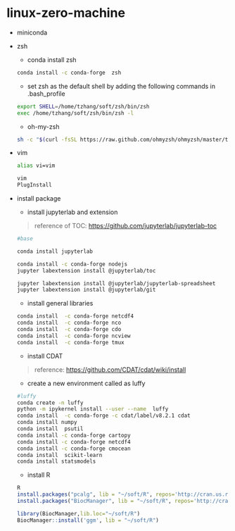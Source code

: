 # linux-zero-machine

- miniconda
- zsh
    - conda install zsh

    ```bash
    conda install -c conda-forge  zsh
    ```

    - set zsh as the default shell by adding the following commands in .bash_profile 
    ```bash 
    export SHELL=/home/tzhang/soft/zsh/bin/zsh
    exec /home/tzhang/soft/zsh/bin/zsh -l
    
    ```

    - oh-my-zsh

    ```bash
    sh -c "$(curl -fsSL https://raw.github.com/ohmyzsh/ohmyzsh/master/tools/install.sh)"
    ```

- vim

    ```bash
    alias vi=vim

    vim
    PlugInstall
    ```

- install package
    - install jupyterlab and extension
    > reference of TOC: https://github.com/jupyterlab/jupyterlab-toc 

    ```bash
    #base

    conda install jupyterlab
    
    conda install -c conda-forge nodejs
    jupyter labextension install @jupyterlab/toc
    
    jupyter labextension install @jupyterlab/jupyterlab-spreadsheet
    jupyter labextension install @jupyterlab/git
    ```
    - install general libraries
    
    ``` bash 
    conda install  -c conda-forge netcdf4
    conda install  -c conda-forge nco
    conda install  -c conda-forge cdo
    conda install  -c conda-forge ncview
    conda install  -c conda-forge tmux
    ```
    
    - install CDAT
    > reference: https://github.com/CDAT/cdat/wiki/install
    
    - create a new environment called as luffy
    ``` bash 
    #luffy
    conda create -n luffy
    python -m ipykernel install --user --name  luffy
    conda install  -c conda-forge -c cdat/label/v8.2.1 cdat
    conda install numpy
    conda install  psutil
    conda install -c conda-forge cartopy
    conda install -c conda-forge netcdf4
    conda install -c conda-forge cmocean
    conda install  scikit-learn
    conda install statsmodels
    ```

    - install R 
    
    ```R
    R
    install.packages("pcalg", lib = "~/soft/R", repos='http://cran.us.r-project.org')
    install.packages("BiocManager", lib = "~/soft/R", repos='http://cran.us.r-project.org')
    
    library(BiocManager,lib.loc="~/soft/R")
    BiocManager::install('ggm', lib = "~/soft/R")
    ```
